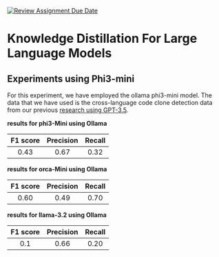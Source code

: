 [![Review Assignment Due Date](https://classroom.github.com/assets/deadline-readme-button-22041afd0340ce965d47ae6ef1cefeee28c7c493a6346c4f15d667ab976d596c.svg)](https://classroom.github.com/a/kjYrw1s4)

# Knowledge Distillation For Large Language Models

## Experiments using Phi3-mini 
For this experiment, we have employed the ollama phi3-mini model. The data that we have used is the cross-language code clone detection data from our previous  [research using GPT-3.5](https://github.com/mkhfring/llm-for-ccd/blob/main/llm_for_ccd/ruby_java_test_clone3.jsonl). 

**results for phi3-Mini using Ollama**
  
| F1 score | Precision | Recall |
|:----------:|:----------:|:----------:|
| 0.43 | 0.67 | 0.32 |


**results for orca-Mini using Ollama**
  
| F1 score | Precision | Recall |
|:----------:|:----------:|:----------:|
| 0.60 | 0.49 | 0.70 |


**results for llama-3.2 using Ollama**
  
| F1 score | Precision | Recall |
|:----------:|:----------:|:----------:|
| 0.1 | 0.66 | 0.20 |
